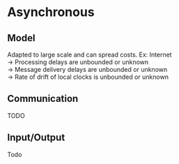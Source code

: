 # Asynchronous
## Model
Adapted to large scale and can spread costs. Ex: Internet  
→ Processing delays are unbounded or unknown  
→ Message delivery delays are unbounded or unknown  
→ Rate of drift of local clocks is unbounded or unknown

## Communication
TODO

## Input/Output
Todo